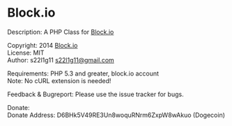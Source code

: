 Block.io
=======

Description: A PHP Class for <a href="https://block.io">Block.io</a><br />

Copyright: 2014 <a href="https://block.io">Block.io</a><br />
License: MIT<br />
Author: s22l1g11 <a href="mailto:s22l1g11@gmail.com">s22l1g11@gmail.com</a><br />


Requirements: PHP 5.3 and greater, block.io account<br />
Note: No cURL extension is needed!<br />

Feedback & Bugreport: Please use the issue tracker for bugs.<br />


Donate:<br />
Donate Address: D6BHk5V49RE3Un8woquRNrm6ZxpW8wAkuo (Dogecoin)<br />
